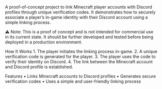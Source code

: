 A proof-of-concept project to link Minecraft player accounts with Discord profiles through unique verification codes. It demonstrates how to securely associate a player’s in-game identity with their Discord account using a simple linking process.

⚠️ Note:
This is a proof of concept and is not intended for commercial use in its current state. It should be further developed and tested before being deployed in a production environment.

How It Works
	1.	The player initiates the linking process in-game.
	2.	A unique verification code is generated for the player.
	3.	The player uses the code to verify their identity on Discord.
	4.	The link between the Minecraft account and Discord profile is established.

Features
	•	Links Minecraft accounts to Discord profiles
	•	Generates secure verification codes
	•	Uses a simple and user-friendly linking process
